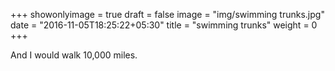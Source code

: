 +++
showonlyimage = true
draft = false
image = "img/swimming trunks.jpg"
date = "2016-11-05T18:25:22+05:30"
title = "swimming trunks"
weight = 0
+++

And I would walk 10,000 miles.

